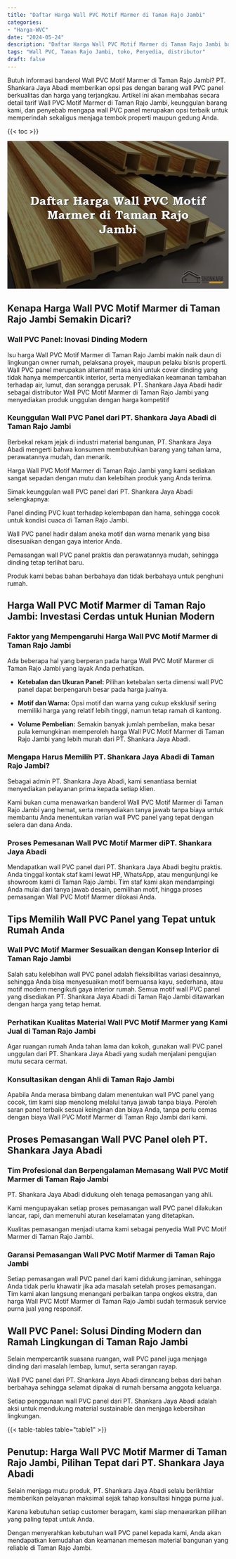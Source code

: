 ```yaml
---
title: "Daftar Harga Wall PVC Motif Marmer di Taman Rajo Jambi"
categories: 
- "Harga-WVC"
date: "2024-05-24"
description: "Daftar Harga Wall PVC Motif Marmer di Taman Rajo Jambi bagi tempat tinggal, perkantoran, dan toko. Produk berkualitas, pilihan motif, pilihan warna menarik, dengan jasa penempatan ditangani oleh teknisi profesional serta kepastian resmi!|Servis penyediaan Wall PVC Motif Marmer di Taman Rajo Jambi untuk keperluan rumah, office, maupun toko, beserta panel berkualitas dan penempatan oleh tenaga ahli berpengalaman dan garansi resmi.|Alternatif Wall PVC Motif Marmer di Taman Rajo Jambi yang terbukti bagi rumah, perkantoran, dan toko, dengan panel unggulan dan instalasi dikerjakan oleh tenaga ahli profesional dan kepastian resmi.|Penjualan Wall PVC Motif Marmer di Taman Rajo Jambi bagi tempat tinggal, kantor, serta gerai, beserta material berkualitas dan penempatan dikerjakan oleh teknisi profesional, dilengkapi beserta jaminan resmi.}"
tags: "Wall PVC, Taman Rajo Jambi, toko, Penyedia, distributor"
draft: false
---
```


Butuh informasi banderol Wall PVC Motif Marmer di Taman Rajo Jambi? PT. Shankara Jaya Abadi memberikan opsi pas dengan barang wall PVC panel berkualitas dan harga yang terjangkau. Artikel ini akan membahas secara detail tarif Wall PVC Motif Marmer di Taman Rajo Jambi, keunggulan barang kami, dan penyebab mengapa wall PVC panel merupakan opsi terbaik untuk memperindah sekaligus menjaga tembok properti maupun gedung Anda.

{{< toc >}}

![Daftar Harga Wall PVC Motif Marmer di Taman Rajo Jambi](/images/Harga-WVC/Daftar-Harga-Wall-PVC-Motif-Marmer-di-Taman-Rajo-Jambi.png)


## Kenapa Harga Wall PVC Motif Marmer di Taman Rajo Jambi Semakin Dicari?

### Wall PVC Panel: Inovasi Dinding Modern

Isu harga Wall PVC Motif Marmer di Taman Rajo Jambi makin naik daun di lingkungan owner rumah, pelaksana proyek, maupun pelaku bisnis properti. Wall PVC panel merupakan alternatif masa kini untuk cover dinding yang tidak hanya mempercantik interior, serta menyediakan keamanan tambahan terhadap air, lumut, dan serangga perusak. PT. Shankara Jaya Abadi hadir sebagai distributor Wall PVC Motif Marmer di Taman Rajo Jambi yang menyediakan produk unggulan dengan harga kompetitif

### Keunggulan Wall PVC Panel dari PT. Shankara Jaya Abadi di Taman Rajo Jambi

Berbekal rekam jejak di industri material bangunan, PT. Shankara Jaya Abadi mengerti bahwa konsumen membutuhkan barang yang tahan lama, perawatannya mudah, dan menarik.

Harga Wall PVC Motif Marmer di Taman Rajo Jambi yang kami sediakan sangat sepadan dengan mutu dan kelebihan produk yang Anda terima.

Simak keunggulan wall PVC panel dari PT. Shankara Jaya Abadi selengkapnya:

Panel dinding PVC kuat terhadap kelembapan dan hama, sehingga cocok untuk kondisi cuaca di Taman Rajo Jambi.

Wall PVC panel hadir dalam aneka motif dan warna menarik yang bisa disesuaikan dengan gaya interior Anda.

Pemasangan wall PVC panel praktis dan perawatannya mudah, sehingga dinding tetap terlihat baru.

Produk kami bebas bahan berbahaya dan tidak berbahaya untuk penghuni rumah.

## Harga Wall PVC Motif Marmer di Taman Rajo Jambi: Investasi Cerdas untuk Hunian Modern

### Faktor yang Mempengaruhi Harga Wall PVC Motif Marmer di Taman Rajo Jambi

Ada beberapa hal yang berperan pada harga Wall PVC Motif Marmer di Taman Rajo Jambi yang layak Anda perhatikan.

- **Ketebalan dan Ukuran Panel:** Pilihan ketebalan serta dimensi wall PVC panel dapat berpengaruh besar pada harga jualnya.

- **Motif dan Warna:** Opsi motif dan warna yang cukup eksklusif sering memiliki harga yang relatif lebih tinggi, namun tetap ramah di kantong.

- **Volume Pembelian:** Semakin banyak jumlah pembelian, maka besar pula kemungkinan memperoleh harga Wall PVC Motif Marmer di Taman Rajo Jambi yang lebih murah dari PT. Shankara Jaya Abadi.

### Mengapa Harus Memilih PT. Shankara Jaya Abadi di Taman Rajo Jambi?

Sebagai admin PT. Shankara Jaya Abadi, kami senantiasa berniat menyediakan pelayanan prima kepada setiap klien.

Kami bukan cuma menawarkan banderol Wall PVC Motif Marmer di Taman Rajo Jambi yang hemat, serta menyediakan tanya jawab tanpa biaya untuk membantu Anda menentukan varian wall PVC panel yang tepat dengan selera dan dana Anda.

### Proses Pemesanan Wall PVC Motif Marmer diPT. Shankara Jaya Abadi

Mendapatkan wall PVC panel dari PT. Shankara Jaya Abadi begitu praktis. Anda tinggal kontak staf kami lewat HP, WhatsApp, atau mengunjungi ke showroom kami di Taman Rajo Jambi. Tim staf kami akan mendampingi Anda mulai dari tanya jawab desain, pemilihan motif, hingga proses pemasangan Wall PVC Motif Marmer dilokasi Anda.

## Tips Memilih Wall PVC Panel yang Tepat untuk Rumah Anda

### Wall PVC Motif Marmer Sesuaikan dengan Konsep Interior di Taman Rajo Jambi

Salah satu kelebihan wall PVC panel adalah fleksibilitas variasi desainnya, sehingga Anda bisa menyesuaikan motif bernuansa kayu, sederhana, atau motif modern mengikuti gaya interior rumah. Semua motif wall PVC panel yang disediakan PT. Shankara Jaya Abadi di Taman Rajo Jambi ditawarkan dengan harga yang tetap hemat.

### Perhatikan Kualitas Material Wall PVC Motif Marmer yang Kami Jual di Taman Rajo Jambi

Agar ruangan rumah Anda tahan lama dan kokoh, gunakan wall PVC panel unggulan dari PT. Shankara Jaya Abadi yang sudah menjalani pengujian mutu secara cermat.

### Konsultasikan dengan Ahli di Taman Rajo Jambi

Apabila Anda merasa bimbang dalam menentukan wall PVC panel yang cocok, tim kami siap menolong melalui tanya jawab tanpa biaya. Peroleh saran panel terbaik sesuai keinginan dan biaya Anda, tanpa perlu cemas dengan biaya Wall PVC Motif Marmer di Taman Rajo Jambi dari kami.

## Proses Pemasangan Wall PVC Panel oleh PT. Shankara Jaya Abadi

### Tim Profesional dan Berpengalaman Memasang Wall PVC Motif Marmer di Taman Rajo Jambi

PT. Shankara Jaya Abadi didukung oleh tenaga pemasangan yang ahli.

Kami mengupayakan setiap proses pemasangan wall PVC panel dilakukan lancar, rapi, dan memenuhi aturan keselamatan yang ditetapkan.

Kualitas pemasangan menjadi utama kami sebagai penyedia Wall PVC Motif Marmer di Taman Rajo Jambi.

### Garansi Pemasangan Wall PVC Motif Marmer di Taman Rajo Jambi

Setiap pemasangan wall PVC panel dari kami didukung jaminan, sehingga Anda tidak perlu khawatir jika ada masalah setelah proses pemasangan. Tim kami akan langsung menangani perbaikan tanpa ongkos ekstra, dan harga Wall PVC Motif Marmer di Taman Rajo Jambi sudah termasuk service purna jual yang responsif.

## Wall PVC Panel: Solusi Dinding Modern dan Ramah Lingkungan di Taman Rajo Jambi

Selain mempercantik suasana ruangan, wall PVC panel juga menjaga dinding dari masalah lembap, lumut, serta serangan rayap.

Wall PVC panel dari PT. Shankara Jaya Abadi dirancang bebas dari bahan berbahaya sehingga selamat dipakai di rumah bersama anggota keluarga.

Setiap penggunaan wall PVC panel dari PT. Shankara Jaya Abadi adalah aksi untuk mendukung material sustainable dan menjaga kebersihan lingkungan.

{{< table-tables table="table1" >}}

## Penutup: Harga Wall PVC Motif Marmer di Taman Rajo Jambi, Pilihan Tepat dari PT. Shankara Jaya Abadi

Selain menjaga mutu produk, PT. Shankara Jaya Abadi selalu berikhtiar memberikan pelayanan maksimal sejak tahap konsultasi hingga purna jual.

Karena kebutuhan setiap customer beragam, kami siap menawarkan pilihan yang paling tepat untuk Anda.

Dengan menyerahkan kebutuhan wall PVC panel kepada kami, Anda akan mendapatkan kemudahan dan keamanan memesan material bangunan yang reliable di Taman Rajo Jambi.